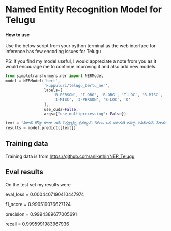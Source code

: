 # Named Entity Recognition Model for Telugu

#### How to use
Use the below script from your python terminal as the web interface for inference has few encoding issues for Telugu

PS: If you find my model useful, I would appreciate a note from you as it would encourage me to continue improving it and also add new models.

```python
from simpletransformers.ner import NERModel
model = NERModel('bert',
                 'kuppuluri/telugu_bertu_ner',
                 labels=[
                     'B-PERSON', 'I-ORG', 'B-ORG', 'I-LOC', 'B-MISC',
                     'I-MISC', 'I-PERSON', 'B-LOC', 'O'
                 ],
                 use_cuda=False,
                 args={"use_multiprocessing": False})

text = "విరాట్ కోహ్లీ కూడా అదే నిర్లక్ష్యాన్ని ప్రదర్శించి కేవలం ఒక పరుగుకే రనౌటై పెవిలియన్ చేరాడు ."
results = model.predict([text])
```

## Training data

Training data is from https://github.com/anikethjr/NER_Telugu

## Eval results

On the test set my results were

eval_loss = 0.0004407190410447974

f1_score = 0.999519076627124

precision = 0.9994389677005691

recall = 0.9995991983967936

